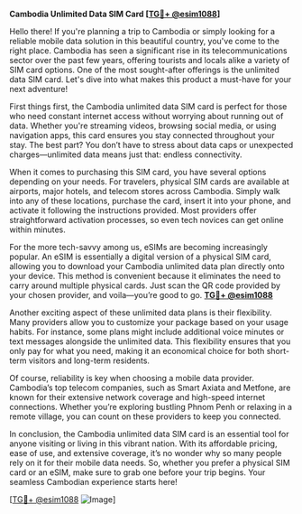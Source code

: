 **Cambodia Unlimited Data SIM Card [[TG💪+ @esim1088](https://t.me/s/esim1088)]**

Hello there! If you're planning a trip to Cambodia or simply looking for a reliable mobile data solution in this beautiful country, you've come to the right place. Cambodia has seen a significant rise in its telecommunications sector over the past few years, offering tourists and locals alike a variety of SIM card options. One of the most sought-after offerings is the unlimited data SIM card. Let's dive into what makes this product a must-have for your next adventure!

First things first, the Cambodia unlimited data SIM card is perfect for those who need constant internet access without worrying about running out of data. Whether you're streaming videos, browsing social media, or using navigation apps, this card ensures you stay connected throughout your stay. The best part? You don’t have to stress about data caps or unexpected charges—unlimited data means just that: endless connectivity.

When it comes to purchasing this SIM card, you have several options depending on your needs. For travelers, physical SIM cards are available at airports, major hotels, and telecom stores across Cambodia. Simply walk into any of these locations, purchase the card, insert it into your phone, and activate it following the instructions provided. Most providers offer straightforward activation processes, so even tech novices can get online within minutes.

For the more tech-savvy among us, eSIMs are becoming increasingly popular. An eSIM is essentially a digital version of a physical SIM card, allowing you to download your Cambodia unlimited data plan directly onto your device. This method is convenient because it eliminates the need to carry around multiple physical cards. Just scan the QR code provided by your chosen provider, and voila—you’re good to go. **[TG💪+ @esim1088](https://t.me/s/esim1088)**

Another exciting aspect of these unlimited data plans is their flexibility. Many providers allow you to customize your package based on your usage habits. For instance, some plans might include additional voice minutes or text messages alongside the unlimited data. This flexibility ensures that you only pay for what you need, making it an economical choice for both short-term visitors and long-term residents.

Of course, reliability is key when choosing a mobile data provider. Cambodia’s top telecom companies, such as Smart Axiata and Metfone, are known for their extensive network coverage and high-speed internet connections. Whether you’re exploring bustling Phnom Penh or relaxing in a remote village, you can count on these providers to keep you connected.

In conclusion, the Cambodia unlimited data SIM card is an essential tool for anyone visiting or living in this vibrant nation. With its affordable pricing, ease of use, and extensive coverage, it’s no wonder why so many people rely on it for their mobile data needs. So, whether you prefer a physical SIM card or an eSIM, make sure to grab one before your trip begins. Your seamless Cambodian experience starts here!

[[TG💪+ @esim1088](https://t.me/s/esim1088) ![Image](https://i.postimg.cc/Y0z9fWf4/image.png)]